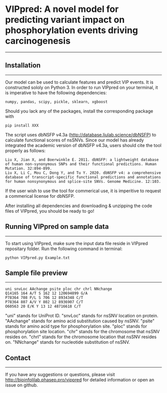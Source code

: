 # VIPpred: A novel model for predicting variant impact on phosphorylation events driving carcinogenesis
---
## Installation
---
Our model can be used to calculate features and predict VIP events. It is constructed sololy on Python 3. In order to run VIPpred on your terminal, it is imperative to have the following dependencies:
```
numpy, pandas, scipy, pickle, sklearn, xgboost
```
Should you lack any of the packages, install the corresponding package with
```
pip install XXX
```
The script uses dbNSFP v4.3a (http://database.liulab.science/dbNSFP) to calculate functional scores of nsSNVs. Since our model has already integrated the academic version of dbNSFP v4.3a, users should cite the tool properly as follows:
```
Liu X, Jian X, and Boerwinkle E. 2011. dbNSFP: a lightweight database of human non-synonymous SNPs and their functional predictions. Human Mutation. 32:894-899.
Liu X, Li C, Mou C, Dong Y, and Tu Y. 2020. dbNSFP v4: a comprehensive database of transcript-specific functional predictions and annotations for human nonsynonymous and splice-site SNVs. Genome Medicine. 12:103.
```
If the user wish to use the tool for commerical use, it is imperitive to request a commerical license for dbNSFP.

After installing all dependencies and downloading & unzipping the code files of VIPpred, you should be ready to go!

## Running VIPpred on sample data
---
To start using VIPpred, make sure the input data file reside in VIPpred repositary folder. Run the following command in terminal:
```
python VIPpred.py Example.txt
```

## Sample file preview
---
```
uni snvLoc AAchange psite ploc chr chrl NNchange
Q14165 164 A/T S 162 12 120694899 G/A
P78364 708 P/L S 706 12 8934348 C/T
P78364 807 A/V Y 802 12 8936907 C/T
O60563 20 E/K Y 13 12 48716618 C/T
```
"uni" stands for UniProt ID.
"snvLoc" stands for nsSNV location on protein.
"AAchange" stands for amino acid substitution caused by nsSNV.
"psite" stands for amino acid type for phosphorylation site.
"ploc" stands for phosphorylation site location.
"chr" stands for the chromosome that nsSNV resides on.
"chrl" stands for the chromosome location that nsSNV resides on.
"NNchange" stands for nucleotide substitution of nsSNV.

## Contact
---
If you have any suggestions or questions, please visit http://bioinfolilab.phasep.pro/vippred for detailed information or open an issue on github.
